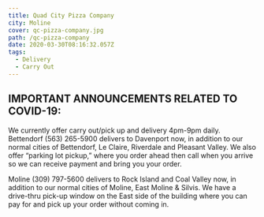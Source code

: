 ```yaml
---
title: Quad City Pizza Company
city: Moline
cover: qc-pizza-company.jpg
path: /qc-pizza-company
date: 2020-03-30T08:16:32.057Z
tags:
  - Delivery
  - Carry Out
---
```

## IMPORTANT ANNOUNCEMENTS RELATED TO COVID-19:

We currently offer carry out/pick up and delivery 4pm-9pm daily.
Bettendorf (563) 265-5900 delivers to Davenport now, in addition to our normal cities of Bettendorf, Le Claire, Riverdale and Pleasant Valley. We also offer “parking lot pickup,” where you order ahead then call when you arrive so we can receive payment and bring you your order.

Moline (309) 797-5600 delivers to Rock Island and Coal Valley now, in addition to our normal cities of Moline, East Moline & Silvis. We have a drive-thru pick-up window on the East side of the building where you can pay for and pick up your order without coming in.